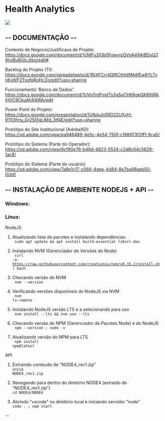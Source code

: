 <h1> Health Analytics </h1>

<a href="https://imgur.com/OSNHwn7.png">
  <img src="https://imgur.com/OSNHwn7.png" />
</a>

<h2> -- DOCUMENTAÇÃO -- </h2>

Contexto de Negocio/Justificava de Projeto:
https://docs.google.com/document/d/1cNIFu2jOb0FqwyjzQVpA48AiBDxQ39tviBvBGlcJtbg/edit#

Backlog do Projeto (TI):
https://docs.google.com/spreadsheets/d/1RjXFCrr4QfKCtHd9M4fEw8YLTynKsWF2TxqfqRoHcZo/edit?usp=sharing

Funcionamento ’Banco de Dados’:
https://docs.google.com/document/d/1UVpTrdFmdTs3g5pCH66okQK89iIRkiHVC8CkuAhX4WA/edit

Power Point do Projeto:
https://docs.google.com/presentation/d/1UlbipJo5RD22UXyH-911t3fmy_Gr2SI3gLlMd_3tf4E/edit?usp=sharing

Protótipo do Site Institucional (AdobeXD):
https://xd.adobe.com/view/ea946489-4e5c-4e54-750f-c198973f2ff1-9ca5/

Protótipo do Sistema (Parte do Operador):
https://xd.adobe.com/view/6cf90e76-b46d-4823-5524-c2d8c64c5629-1ac8/

Protótipo do Sistema (Parte do usuário):
https://xd.adobe.com/view/7a8e1c17-c066-4dee-4d84-8e7ba98aeb50-0cbf/

<h2> -- INSTALAÇÃO DE AMBIENTE NODEJS + API -- </h2>

<h3> Windows: </h3>

<h3> Linux: </h3>

NodeJS
1) Atualizando lista de pacotes e instalando dependências.<br>
<code> sudo apt update && apt install build-essential libssl-dev </code>

2) Instalando NVM (Gerenciador de Versões do Node) <br>
<code> curl -o- https://raw.githubusercontent.com/creationix/nvm/v0.33.2/install.sh | bash </code>

3) Checando versão do NVM <br>
<code> nvm --version </code>

4) Verificando versões disponíveis do NodeJS via NVM <br>
<code> nvm ls-remote </code>

5) Instalando NodeJS versão LTS e a selecionando para uso <br>
<code> nvm install --lts && nvm use --lts </code>

6) Checando versão do NPM (Gerenciador de Pacotes Node) e do NodeJS <br>
<code> npm --version ; node -v </code>

7) Atualizando versão do NPM para LTS <br>
<code> npm install npm@latest </code>

API
1)  Extraindo conteudo de “NODE4_rev1.zip”<br>
<code>unzip NODE4_rev1.zip</code>

2) Navegando para dentro do diretório NODE4 (extraido de “NODE4_rev1.zip”)<br>
<code>cd NODE4/NODE4</code>

3) Abrindo "vscode" no diretório local e iniciando servidor “node”<br>
<code>code . ; npm start</code>

--
